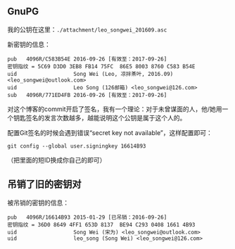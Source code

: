 GnuPG
-----

我的公钥在这里：`./attachment/leo_songwei_201609.asc`

新密钥的信息：
```
pub   4096R/C583B54E 2016-09-26 [有效至：2017-09-26]
密钥指纹 = 5C69 D3D0 3EB8 FB14 75FC  86E5 8003 8760 C583 B54E
uid                  Song Wei (Leo, 凉拌茶叶, 2016.09) <leo_songwei@outlook.com>
uid                  Leo Song (126邮箱) <leo_songwei@126.com>
sub   4096R/771ED4FB 2016-09-26 [有效至：2017-09-26]
```

对这个博客的commit开启了签名，我有一个理论：对于未曾谋面的人，他/她用一个钥匙签名的发言次数越多，越能说明这个公钥是属于这个人的。

配置Git签名的时候会遇到错误“secret key not available”，这样配置即可：

`git config --global user.signingkey 16614B93`

（把里面的短ID换成你自己的即可）

吊销了旧的密钥对
----------------

被吊销的密钥的信息：

```gpg
pub   4096R/16614B93 2015-01-29 [已吊销：2016-09-26]
密钥指纹 = 36D0 8649 4FF1 653D 8137  BE94 C293 0408 1661 4B93
uid                  Song Wei (宋为) <leo_songwei@outlook.com>
uid                  leo_song (Song Wei) <leo_songwei@126.com>
```
